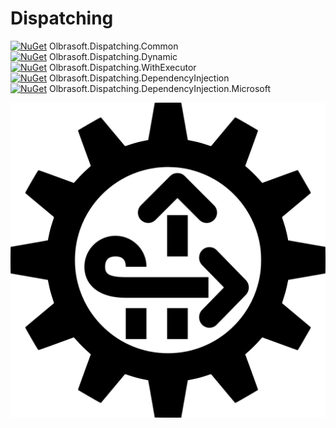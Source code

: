 # Dispatching

[![NuGet](https://img.shields.io/nuget/vpre/Olbrasoft.Dispatching.Common.svg)](https://www.nuget.org/packages/Olbrasoft.Dispatching.Common/) Olbrasoft.Dispatching.Common  
[![NuGet](https://img.shields.io/nuget/vpre/Olbrasoft.Dispatching.Dynamic.svg)](https://www.nuget.org/packages/Olbrasoft.Dispatching.Dynamic/) Olbrasoft.Dispatching.Dynamic  
[![NuGet](https://img.shields.io/nuget/vpre/Olbrasoft.Dispatching.WithExecutor.svg)](https://www.nuget.org/packages/Olbrasoft.Dispatching.WithExecutor/) Olbrasoft.Dispatching.WithExecutor  
[![NuGet](https://img.shields.io/nuget/vpre/Olbrasoft.Dispatching.DependencyInjection.svg)](https://www.nuget.org/packages/Olbrasoft.Dispatching.DependencyInjection/) Olbrasoft.Dispatching.DependencyInjection  
[![NuGet](https://img.shields.io/nuget/vpre/Olbrasoft.Dispatching.DependencyInjection.Microsoft.svg)](https://www.nuget.org/packages/Olbrasoft.Dispatching.DependencyInjection.Microsoft/) Olbrasoft.Dispatching.DependencyInjection.Microsoft  

![Olbrasoft Dispatching](./olbrasoft-dispatching.png)
